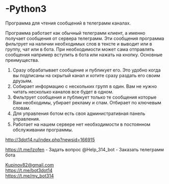 # -Python3
Программа для чтения сообщений в телеграмм каналах.

Программа работает как обычный телеграмм клиент, а именно получает сообщения от сервера телеграмм.
Эти сообщения программа фильтрует на наличии необходимых слов в тексте и выводит или в группу, чат или в бота.
При необходимости может сама отправлять сообщения например вступить в бота или нажать на кнопку.
Основные преимущества.

1. Сразу обрабатывает сообщение и публикует его. Это удобно когда вы подписаны на скрытый канал и хотите сразу раздать его своим друзьям.
2. Собирает информацию с нескольких групп в один. Вам не нужно читать несколько каналов все будет в одном.
3. Фильтрует сообщения и публикует только те сообщения которые Вам необходимы, убирает рекламу и спам. Отбирает по ключевым словам.
4. Для управления ботом есть своя административная панель управления.
5. Работает на нашем сервере нет необходимости в постоянном обслуживании программы.

http://3dot14.ru/index.php?newsid=166915

https://t.me/Izofen  - Задать вопрос
@Help_314_bot        - Заказать телеграмм бота

Kupinov82@gmail.com  
https://t.me/bot3dot14  
https://t.me/my_bot314  
